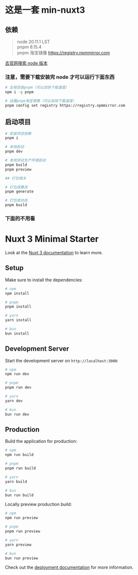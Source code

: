 # 这是一套 min-nuxt3

## 依赖

> node 20.11.1 LST  
> pnpm 8.15.4  
> pnpm 淘宝镜像 https://registry.npmmirror.com

[去官网搜索 node 版本](https://nodejs.org/en)

### 注意，需要下载安装完 node 才可以运行下面东西

```bash
# 全局安装pnpm（可以加快下载速度）
npm i -g pnpm

# 设置pnpm淘宝镜像（可以加快下载速度）
pnpm config set registry https://registry.npmmirror.com
```

## 启动项目

```bash
# 安装项目依赖
pnpm i

# 本地启动
pnpm dev

# 本地测试生产环境启动
pnpm build
pnpm preview

## 打包相关

# 打包成静态
pnpm generate

# 打包成动态
pnpm build
```

### 下面的不用看

# Nuxt 3 Minimal Starter

Look at the [Nuxt 3 documentation](https://nuxt.com/docs/getting-started/introduction) to learn more.

## Setup

Make sure to install the dependencies:

```bash
# npm
npm install

# pnpm
pnpm install

# yarn
yarn install

# bun
bun install
```

## Development Server

Start the development server on `http://localhost:3000`:

```bash
# npm
npm run dev

# pnpm
pnpm run dev

# yarn
yarn dev

# bun
bun run dev
```

## Production

Build the application for production:

```bash
# npm
npm run build

# pnpm
pnpm run build

# yarn
yarn build

# bun
bun run build
```

Locally preview production build:

```bash
# npm
npm run preview

# pnpm
pnpm run preview

# yarn
yarn preview

# bun
bun run preview
```

Check out the [deployment documentation](https://nuxt.com/docs/getting-started/deployment) for more information.

